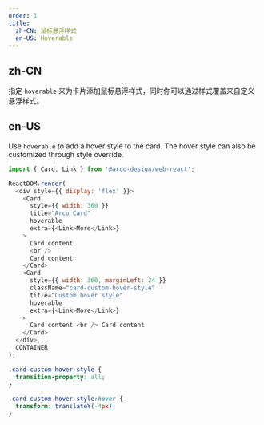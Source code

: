 ```yaml
---
order: 1
title: 
  zh-CN: 鼠标悬浮样式
  en-US: Hoverable
---
```


## zh-CN

指定 `hoverable` 来为卡片添加鼠标悬浮样式，同时你可以通过样式覆盖来自定义悬浮样式。

## en-US

Use `hoverable` to add a hover style to the card. The hover style can also be customized through style override.

```js
import { Card, Link } from '@arco-design/web-react';

ReactDOM.render(
  <div style={{ display: 'flex' }}>
    <Card
      style={{ width: 360 }}
      title="Arco Card"
      hoverable
      extra={<Link>More</Link>}
    >
      Card content
      <br />
      Card content
    </Card>
    <Card
      style={{ width: 360, marginLeft: 24 }}
      className="card-custom-hover-style"
      title="Custom hover style"
      hoverable
      extra={<Link>More</Link>}
    >
      Card content <br /> Card content
    </Card>
  </div>,
  CONTAINER
);
```

```css
.card-custom-hover-style {
  transition-property: all;
}

.card-custom-hover-style:hover {
  transform: translateY(-4px);
}
```
